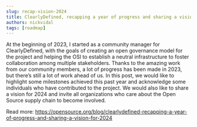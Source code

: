```yaml
---
slug: recap-vision-2024
title: ClearlyDefined, recapping a year of progress and sharing a vision for 2024
authors: nickvidal
tags: [roadmap]
---
```


At the beginning of 2023, I started as a community manager for ClearlyDefined, with the goals of creating an open governance model for the project and helping the OSI to establish a neutral infrastructure to foster collaboration among multiple stakeholders. Thanks to the amazing work from our community members, a lot of progress has been made in 2023, but there’s still a lot of work ahead of us. In this post, we would like to highlight some milestones achieved this past year and acknowledge some individuals who have contributed to the project. We would also like to share a vision for 2024 and invite all organizations who care about the Open Source supply chain to become involved.

Read more: https://opensource.org/blog/clearlydefined-recapping-a-year-of-progress-and-sharing-a-vision-for-2024
